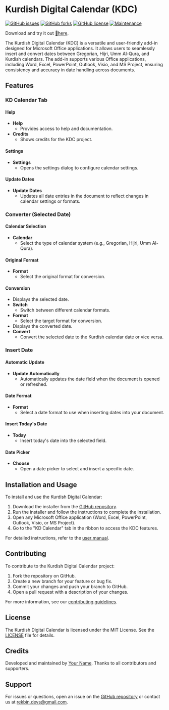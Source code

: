 # Kurdish Digital Calendar (KDC)

[![GitHub issues](https://img.shields.io/github/issues/6ebeng/kurdish-digital-calendar.svg)](https://github.com/6ebeng/kurdish-digital-calendar/issues) [![GitHub forks](https://img.shields.io/github/forks/6ebeng/kurdish-digital-calendar.svg)](https://github.com/6ebeng/kurdish-digital-calendar/network) [![GitHub license](https://img.shields.io/github/license/6ebeng/kurdish-digital-calendar.svg)](https://github.com/6ebeng/kurdish-digital-calendar/blob/main/LICENSE) [![Maintenance](https://img.shields.io/badge/Maintained%3F-yes-green.svg)](https://github.com/6ebeng/kurdish-digital-calendar)

Download and try it out [💾here](https://github.com/6ebeng/kurdish-digital-calendar/releases/latest/download/KDC_Installer.exe).

The Kurdish Digital Calendar (KDC) is a versatile and user-friendly add-in designed for Microsoft Office applications. It allows users to seamlessly insert and convert dates between Gregorian, Hijri, Umm Al-Qura, and Kurdish calendars. The add-in supports various Office applications, including Word, Excel, PowerPoint, Outlook, Visio, and MS Project, ensuring consistency and accuracy in date handling across documents.

## Features

### KD Calendar Tab

#### Help
- **Help**
  - Provides access to help and documentation.
- **Credits**
  - Shows credits for the KDC project.

#### Settings
- **Settings**
  - Opens the settings dialog to configure calendar settings.

#### Update Dates
- **Update Dates**
  - Updates all date entries in the document to reflect changes in calendar settings or formats.

### Converter (Selected Date)

#### Calendar Selection
- **Calendar**
  - Select the type of calendar system (e.g., Gregorian, Hijri, Umm Al-Qura).

#### Original Format
- **Format**
  - Select the original format for conversion.

#### Conversion
- Displays the selected date.
- **Switch**
  - Switch between different calendar formats.
- **Format**
  - Select the target format for conversion.
- Displays the converted date.
- **Convert**
  - Convert the selected date to the Kurdish calendar date or vice versa.

### Insert Date

#### Automatic Update
- **Update Automatically**
  - Automatically updates the date field when the document is opened or refreshed.

#### Date Format
- **Format**
  - Select a date format to use when inserting dates into your document.

#### Insert Today's Date
- **Today**
  - Insert today's date into the selected field.

#### Date Picker
- **Choose**
  - Open a date picker to select and insert a specific date.

## Installation and Usage

To install and use the Kurdish Digital Calendar:

1. Download the installer from the [GitHub repository](https://github.com/your-repo/kurdish-digital-calendar).
2. Run the installer and follow the instructions to complete the installation.
3. Open any Microsoft Office application (Word, Excel, PowerPoint, Outlook, Visio, or MS Project).
4. Go to the "KD Calendar" tab in the ribbon to access the KDC features.

For detailed instructions, refer to the [user manual](https://github.com/your-repo/kurdish-digital-calendar/wiki/User-Manual).


## Contributing

To contribute to the Kurdish Digital Calendar project:

1. Fork the repository on GitHub.
2. Create a new branch for your feature or bug fix.
3. Commit your changes and push your branch to GitHub.
4. Open a pull request with a description of your changes.

For more information, see our [contributing guidelines](https://github.com/your-repo/kurdish-digital-calendar/blob/main/CONTRIBUTING.md).

## License

The Kurdish Digital Calendar is licensed under the MIT License. See the [LICENSE](https://github.com/your-repo/kurdish-digital-calendar/blob/main/LICENSE) file for details.

## Credits

Developed and maintained by [Your Name](https://github.com/6ebeng). Thanks to all contributors and supporters.

## Support

For issues or questions, open an issue on the [GitHub repository](https://github.com/your-repo/kurdish-digital-calendar/issues) or contact us at [rekbin.devs@gmail.com](mailto:rekbin.devs@gmail.com).